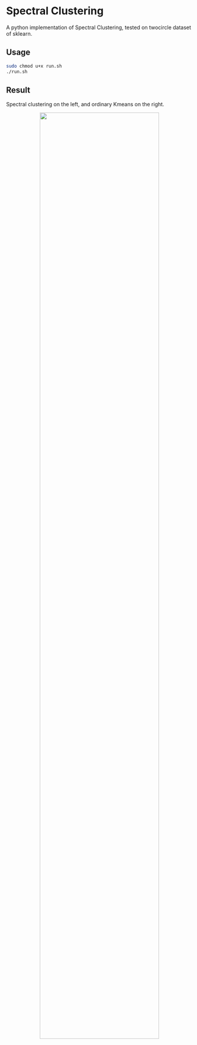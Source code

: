 # Spectral Clustering

A python implementation of Spectral Clustering, tested on twocircle dataset of sklearn.

## Usage

```bash
sudo chmod u+x run.sh
./run.sh
```

## Result

Spectral clustering on the left, and ordinary Kmeans on the right.

<center>
<img src="https://github.com/SongDark/SpectralClustering/blob/master/figures/spectral_clustering.png?raw=true" width="80%">
